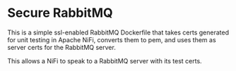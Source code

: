 # Secure RabbitMQ
This is a simple ssl-enabled RabbitMQ Dockerfile that takes certs generated for unit testing in Apache NiFi, converts them to pem, and uses them as server certs for the RabbitMQ server.

This allows a NiFi to speak to a RabbitMQ server with its test certs.
